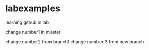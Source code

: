 # labexamples
learning github in  lab

change number1 in master 

change number2 from branch1
change number 3 from new branch
